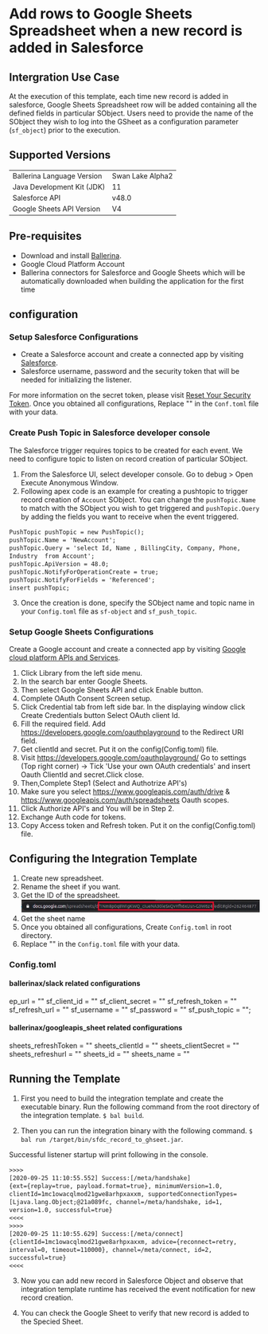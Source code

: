 # Add rows to Google Sheets Spreadsheet when a new record is added in Salesforce
## Intergration Use Case
At the execution of this template, each time new record is added in salesforce, Google Sheets Spreadsheet row will be added containing all the defined fields in particular SObject. Users need to provide the name of the SObject they wish to log into the GSheet as a configuration parameter (`sf_object`) prior to the execution. 

## Supported Versions

<table>
  <tr>
   <td>Ballerina Language Version
   </td>
   <td>Swan Lake Alpha2
   </td>
  </tr>
  <tr>
   <td>Java Development Kit (JDK) 
   </td>
   <td>11
   </td>
  </tr>
  <tr>
   <td>Salesforce API 
   </td>
   <td>v48.0
   </td>
  </tr>
  <tr>
   <td>Google Sheets API Version
   </td>
   <td>V4
   </td>
  </tr>
</table>


## Pre-requisites
* Download and install [Ballerina](https://ballerinalang.org/downloads/).
* Google Cloud Platform Account
* Ballerina connectors for Salesforce and Google Sheets which will be automatically downloaded when building the application for the first time


## configuration
### Setup Salesforce Configurations
* Create a Salesforce account and create a connected app by visiting [Salesforce](https://www.salesforce.com). 
* Salesforce username, password and the security token that will be needed for initializing the listener. 

For more information on the secret token, please visit [Reset Your Security Token](https://help.salesforce.com/articleView?id=user_security_token.htm&type=5).
Once you obtained all configurations, Replace "" in the `Conf.toml` file with your data.

### Create Push Topic in Salesforce developer console

The Salesforce trigger requires topics to be created for each event. We need to configure topic to listen on record creation of particular SObject. 

1. From the Salesforce UI, select developer console. Go to debug > Open Execute Anonymous Window. 
2. Following apex code is an example for creating a pushtopic to trigger record creation of `Account` SObject. You can change the `pushTopic.Name` to match with the SObject you wish to get triggered  and `pushTopic.Query` by adding the fields you want to receive when the event triggered.
```apex
PushTopic pushTopic = new PushTopic();
pushTopic.Name = 'NewAccount';
pushTopic.Query = 'select Id, Name , BillingCity, Company, Phone, Industry  from Account';
pushTopic.ApiVersion = 48.0;
pushTopic.NotifyForOperationCreate = true;
pushTopic.NotifyForFields = 'Referenced';
insert pushTopic;
```
3. Once the creation is done, specify the SObject name and topic name in your `Config.toml` file as `sf-object` and `sf_push_topic`.

### Setup Google Sheets Configurations
Create a Google account and create a connected app by visiting [Google cloud platform APIs and Services](https://console.cloud.google.com/apis/dashboard). 

1. Click Library from the left side menu.
2. In the search bar enter Google Sheets.
3. Then select Google Sheets API and click Enable button.
4. Complete OAuth Consent Screen setup.
5. Click Credential tab from left side bar. In the displaying window click Create Credentials button
Select OAuth client Id.
6. Fill the required field. Add https://developers.google.com/oauthplayground to the Redirect URI field.
7. Get clientId and secret. Put it on the config(Config.toml) file.
8. Visit https://developers.google.com/oauthplayground/ 
    Go to settings (Top right corner) -> Tick 'Use your own OAuth credentials' and insert Oauth ClientId and secret.Click close.
9. Then,Complete Step1 (Select and Authotrize API's)
10. Make sure you select https://www.googleapis.com/auth/drive & https://www.googleapis.com/auth/spreadsheets Oauth scopes.
11. Click Authorize API's and You will be in Step 2.
12. Exchange Auth code for tokens.
13. Copy Access token and Refresh token. Put it on the config(Config.toml) file.

## Configuring the Integration Template

1. Create new spreadsheet.
2. Rename the sheet if you want.
3. Get the ID of the spreadsheet.  
![alt text](../sfdc_record_to_ghseet/docs/images/spreadsheet_id_example.jpeg?raw=true)
5. Get the sheet name
6. Once you obtained all configurations, Create `Config.toml` in root directory.
7. Replace "" in the `Config.toml` file with your data.

### Config.toml 

#### ballerinax/slack related configurations 

ep_url = ""
sf_client_id = ""
sf_client_secret = ""
sf_refresh_token = ""
sf_refresh_url = ""
sf_username = ""
sf_password = ""
sf_push_topic = "";


#### ballerinax/googleapis_sheet related configurations  

sheets_refreshToken = ""
sheets_clientId = ""
sheets_clientSecret = ""
sheets_refreshurl = ""
sheets_id = ""
sheets_name = ""

## Running the Template

1. First you need to build the integration template and create the executable binary. Run the following command from the root directory of the integration template. 
`$ bal build`. 

2. Then you can run the integration binary with the following command. 
`$ bal run /target/bin/sfdc_record_to_ghseet.jar`. 

Successful listener startup will print following in the console.
```
>>>>
[2020-09-25 11:10:55.552] Success:[/meta/handshake]
{ext={replay=true, payload.format=true}, minimumVersion=1.0, clientId=1mc1owacqlmod21gwe8arhpxaxxm, supportedConnectionTypes=[Ljava.lang.Object;@21a089fc, channel=/meta/handshake, id=1, version=1.0, successful=true}
<<<<
>>>>
[2020-09-25 11:10:55.629] Success:[/meta/connect]
{clientId=1mc1owacqlmod21gwe8arhpxaxxm, advice={reconnect=retry, interval=0, timeout=110000}, channel=/meta/connect, id=2, successful=true}
<<<<
```

3. Now you can add new record in Salesforce Object and observe that integration template runtime has received the event notification for new record creation.

4. You can check the Google Sheet to verify that new record is added to the Specied Sheet. 


